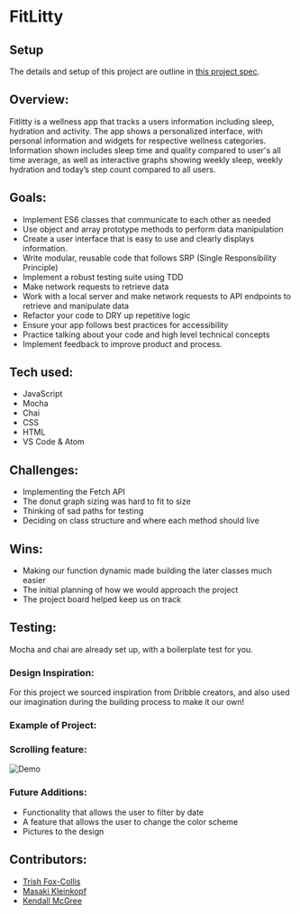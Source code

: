 # FitLitty

## Setup

The details and setup of this project are outline in [this project spec](http://frontend.turing.io/projects/fitlit.html).

## Overview:

Fitlitty is a wellness app that tracks a users  information including sleep, hydration and activity. The app shows a personalized interface, with personal information and widgets for respective wellness categories. Information shown includes sleep time and quality compared to user's all time average, as well as interactive graphs showing weekly sleep, weekly hydration and today’s step count compared to all users.

## Goals:

- Implement ES6 classes that communicate to each other as needed
- Use object and array prototype methods to perform data manipulation
- Create a user interface that is easy to use and clearly displays information.
- Write modular, reusable code that follows SRP (Single Responsibility Principle)
- Implement a robust testing suite using TDD
- Make network requests to retrieve data
- Work with a local server and make network requests to API endpoints to retrieve and manipulate data
- Refactor your code to DRY up repetitive logic
- Ensure your app follows best practices for accessibility
- Practice talking about your code and high level technical concepts
- Implement feedback to improve product and process.


## Tech used:
- JavaScript
- Mocha
- Chai
- CSS
- HTML
- VS Code & Atom

## Challenges:
- Implementing the Fetch API
- The donut graph sizing was hard to fit to size
- Thinking of sad paths for testing
- Deciding on class structure and where each method should live

## Wins:
- Making our function dynamic made building the later classes much easier
- The initial planning of how we would approach the project
- The project board helped keep us on track


## Testing:
Mocha and chai are already set up, with a boilerplate test for you.

### Design Inspiration:
For this project we sourced inspiration from Dribble creators, and also used our imagination during the building process to make it our own!

### Example of Project:

### Scrolling feature:
![Demo](../)

### Future Additions:
- Functionality that allows the user to filter by date
- A feature that allows the user to change the color scheme
- Pictures to the design

## Contributors:
- [Trish Fox-Collis](https://github.com/tfoxcollis)
- [Masaki Kleinkopf](https://github.com/masaki-kleinkopf)
- [Kendall McGree](https://github.com/kendallm360)
